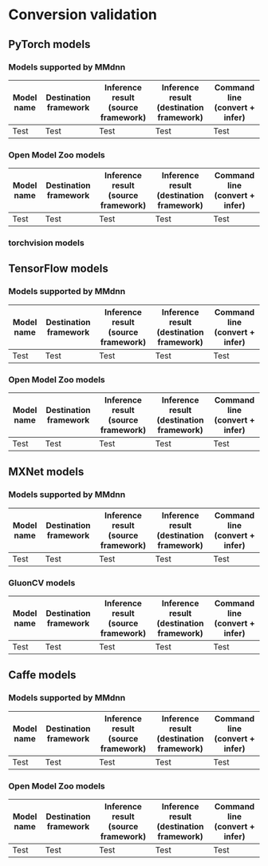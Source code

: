 # Сonversion validation

## PyTorch models

### Models supported by MMdnn

Model name|Destination framework|Inference result (source framework)|Inference result (destination framework)|Command line (convert + infer)|
-|-|-|-|-|
Test|Test|Test|Test|Test|

### Open Model Zoo models

Model name|Destination framework|Inference result (source framework)|Inference result (destination framework)|Command line (convert + infer)|
-|-|-|-|-|
Test|Test|Test|Test|Test|

### torchvision models

## TensorFlow models

### Models supported by MMdnn

Model name|Destination framework|Inference result (source framework)|Inference result (destination framework)|Command line (convert + infer)|
-|-|-|-|-|
Test|Test|Test|Test|Test|

### Open Model Zoo models

Model name|Destination framework|Inference result (source framework)|Inference result (destination framework)|Command line (convert + infer)|
-|-|-|-|-|
Test|Test|Test|Test|Test|

## MXNet models

### Models supported by MMdnn

Model name|Destination framework|Inference result (source framework)|Inference result (destination framework)|Command line (convert + infer)|
-|-|-|-|-|
Test|Test|Test|Test|Test|

### GluonCV models

Model name|Destination framework|Inference result (source framework)|Inference result (destination framework)|Command line (convert + infer)|
-|-|-|-|-|
Test|Test|Test|Test|Test|

## Caffe models

### Models supported by MMdnn

Model name|Destination framework|Inference result (source framework)|Inference result (destination framework)|Command line (convert + infer)|
-|-|-|-|-|
Test|Test|Test|Test|Test|

### Open Model Zoo models

Model name|Destination framework|Inference result (source framework)|Inference result (destination framework)|Command line (convert + infer)|
-|-|-|-|-|
Test|Test|Test|Test|Test|
